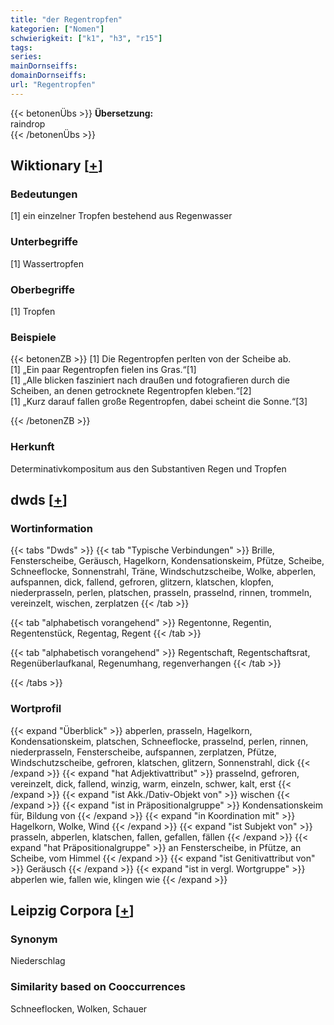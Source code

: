 ```yaml
---
title: "der Regentropfen"
kategorien: ["Nomen"]
schwierigkeit: ["k1", "h3", "r15"]
tags:
series:
mainDornseiffs:
domainDornseiffs:
url: "Regentropfen"
---
```


{{< betonenÜbs >}}
**Übersetzung:**  
raindrop  
{{< /betonenÜbs >}}

## Wiktionary [[+](https://de.wiktionary.org/wiki/Regentropfen)]

### Bedeutungen
[1] ein einzelner Tropfen bestehend aus Regenwasser  

### Unterbegriffe
[1] Wassertropfen  

### Oberbegriffe
[1] Tropfen  

### Beispiele
{{< betonenZB >}}
[1] Die Regentropfen perlten von der Scheibe ab.  
[1] „Ein paar Regentropfen fielen ins Gras.“[1]  
[1] „Alle blicken fasziniert nach draußen und fotografieren durch die Scheiben, an denen getrocknete Regentropfen kleben.“[2]  
[1] „Kurz darauf fallen große Regentropfen, dabei scheint die Sonne.“[3]  

{{< /betonenZB >}}
### Herkunft
Determinativkompositum aus den Substantiven Regen und Tropfen  



## dwds [[+](https://www.dwds.de/wb/Regentropfen)]

### Wortinformation
{{< tabs "Dwds" >}}
{{< tab "Typische Verbindungen" >}}
Brille, Fensterscheibe, Geräusch, Hagelkorn, Kondensationskeim, Pfütze, Scheibe, Schneeflocke, Sonnenstrahl, Träne, Windschutzscheibe, Wolke, abperlen, aufspannen, dick, fallend, gefroren, glitzern, klatschen, klopfen, niederprasseln, perlen, platschen, prasseln, prasselnd, rinnen, trommeln, vereinzelt, wischen, zerplatzen
{{< /tab >}}

{{< tab "alphabetisch vorangehend" >}}
Regentonne, Regentin, Regentenstück, Regentag, Regent
{{< /tab >}}

{{< tab "alphabetisch vorangehend" >}}
Regentschaft, Regentschaftsrat, Regenüberlaufkanal, Regenumhang, regenverhangen
{{< /tab >}}

{{< /tabs >}}

### Wortprofil
{{< expand "Überblick" >}} abperlen, prasseln, Hagelkorn, Kondensationskeim, platschen, Schneeflocke, prasselnd, perlen, rinnen, niederprasseln, Fensterscheibe, aufspannen, zerplatzen, Pfütze, Windschutzscheibe, gefroren, klatschen, glitzern, Sonnenstrahl, dick {{< /expand >}}
{{< expand "hat Adjektivattribut" >}} prasselnd, gefroren, vereinzelt, dick, fallend, winzig, warm, einzeln, schwer, kalt, erst {{< /expand >}}
{{< expand "ist Akk./Dativ-Objekt von" >}} wischen {{< /expand >}}
{{< expand "ist in Präpositionalgruppe" >}} Kondensationskeim für, Bildung von {{< /expand >}}
{{< expand "in Koordination mit" >}} Hagelkorn, Wolke, Wind {{< /expand >}}
{{< expand "ist Subjekt von" >}} prasseln, abperlen, klatschen, fallen, gefallen, fällen {{< /expand >}}
{{< expand "hat Präpositionalgruppe" >}} an Fensterscheibe, in Pfütze, an Scheibe, vom Himmel {{< /expand >}}
{{< expand "ist Genitivattribut von" >}} Geräusch {{< /expand >}}
{{< expand "ist in vergl. Wortgruppe" >}} abperlen wie, fallen wie, klingen wie {{< /expand >}}

## Leipzig Corpora [[+](https://corpora.uni-leipzig.de/en/res?word=Regentropfen&corpusId=deu_newscrawl-public_2018)]


### Synonym
Niederschlag


### Similarity based on Cooccurrences
Schneeflocken, Wolken, Schauer

